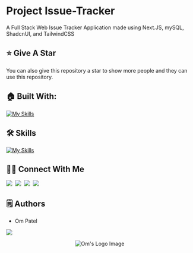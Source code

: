# Project Issue-Tracker
A Full Stack Web Issue Tracker Application made using Next.JS, mySQL, ShadcnUI, and TailwindCSS

## :star: Give A Star

You can also give this repository a star to show more people and they can use this repository.

## 🏠 Built With:

[![My Skills](https://skillicons.dev/icons?i=mysql,react,nextjs,nodejs,tailwind,emotion,prisma,sequelize,postman,vscode,linux)](https://skillicons.dev)

## 🛠 Skills

[![My Skills](https://skillicons.dev/icons?i=html,css,js,nextjs,mysql,postman,git,github)](https://skillicons.dev)


## 🙋‍♂️ Connect With Me

[<img src="https://skillicons.dev/icons?i=github" />](https://github.com/omunite215)&nbsp;
[<img src="https://skillicons.dev/icons?i=linkedin" />](https://www.linkedin.com/in/om-patel-401068143/)&nbsp;
[<img src="https://skillicons.dev/icons?i=instagram" />](https://www.instagram.com/_21omp/)&nbsp;
[<img src="https://skillicons.dev/icons?i=devto" />](https://portfoliobyom.netlify.app/)


## 🗒️ Authors
- Om Patel

<p align="left">
  <a href="https://skillicons.dev">
    <a href="https://github.com/omunite215">
      <img src="https://skillicons.dev/icons?i=github" />
    </a>
  </a>
</p>

<p align="center">
  <img src="https://github.com/omunite215/Project_MERN-Dashboard/assets/78680563/6a4b6fef-216b-4442-a621-8878405a1aa9" alt="Om's Logo Image"/>
</p>